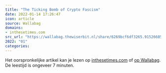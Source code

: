 ```yaml
---
title: "The Ticking Bomb of Crypto Fascism"
date: 2022-01-14 17:26:47
icon: article
source: Wallabag
domains:
- inthesetimes.com
src_url: "https://wallabag.thewiserbit.nl/share/6269bcf6df3265.91526605"
2022: "01"
categories:
---
```

Het oorspronkelijke artikel kan je lezen op [inthesetimes.com](https://inthesetimes.com/article/the-ticking-bomb-of-crypto-fascism) of [op Wallabag](https://wallabag.thewiserbit.nl/share/6269bcf6df3265.91526605). De leestijd is ongeveer 7 minuten.